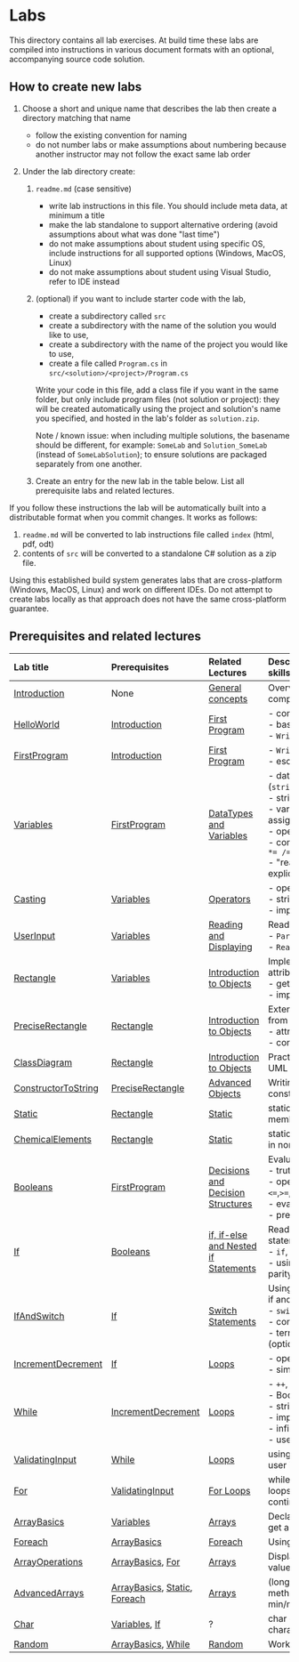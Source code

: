 # Labs

This directory contains all lab exercises. At build time these labs are compiled into instructions in various document formats with an optional, accompanying source code solution.

## How to create new labs

1. Choose a short and unique name that describes the lab then create a directory matching that name
    - follow the existing convention for naming
    - do not number labs or make assumptions about numbering because another instructor may not follow the exact same lab order

2. Under the lab directory create:

    1. `readme.md` (case sensitive)
        - write lab instructions in this file. You should include meta data, at minimum a title
        - make the lab standalone to support alternative ordering (avoid assumptions about what was done "last time")
        - do not make assumptions about student using specific OS, include instructions for all supported options (Windows, MacOS, Linux)
        - do not make assumptions about student using Visual Studio, refer to IDE instead

    2. (optional) if you want to include starter code with the lab,
        - create a subdirectory called `src`
        - create a subdirectory with the name of the solution you would like to use,
        - create a subdirectory with the name of the project you would like to use,
        - create a file called `Program.cs` in `src/<solution>/<project>/Program.cs`

        Write your code in this file, add a class file if you want in the same folder, but only include program files (not solution or project): they will be created automatically using the project and solution's name you specified, and hosted in the lab's folder as `solution.zip`.

        Note / known issue: when including multiple solutions, the basename should be different, for example: `SomeLab` and `Solution_SomeLab` (instead of `SomeLabSolution`); to ensure solutions are packaged separately from one another.

    3. Create an entry for the new lab in the table below. List all prerequisite labs and related lectures.

If you follow these instructions the lab will be automatically built into a distributable format when you commit changes. It works as follows:

1. `readme.md` will be converted to lab instructions file called `index` (html, pdf, odt)
2. contents of `src` will be converted to a standalone C# solution as a zip file.

Using this established build system generates labs that are cross-platform (Windows, MacOS, Linux) and work on different IDEs. Do not attempt to create labs locally as that approach does not have the same cross-platform guarantee.

## Prerequisites and related lectures

<!-- Add a short description of what each lab contains. Also list prerequisite labs and add a link to related lecture notes. -->

| Lab title | Prerequisites | Related Lectures |  Description / Topics / Required skills |
| :--- | :--- | :--- | :--- |
| [Introduction](/labs/Introduction) | None | [General concepts](/lectures/010_general_concepts) | Overview of course resources, complete survey, install IDE
| [HelloWorld](/labs/HelloWorld) | [Introduction](/labs/Introduction) | [First Program](/lectures/020_first_program) | - compilation, execution<br/>- basic C# syntax<br/>- `Write`, `WriteLine` |
| [FirstProgram](/labs/FirstProgram) | [Introduction](/labs/Introduction) | [First Program](/lectures/020_first_program) | - `Write`, `WriteLine`<br/>- escape sequences |
| [Variables](/labs/Variables) | [FirstProgram](/labs/FirstProgram) | [DataTypes and Variables](/lectures/030_datatypes_and_variables) | - datatypes (`string`,`int`,`float`,`double`,`decimal`)<br/>- string interpolation</br>- variable declaration, assignment<br/>- operators: `+ - * / %`<br/>- compound assignment: `+= -= *= /= %=`<br/>- "read-only" example with explicit cast |
| [Casting](/labs/Casting) | [Variables](/labs/Variables) | [Operators](/lectures/040_operators) | - operators: `+ - * / %`<br/>- string interpolation<br/>- implicit and explicit cast |
| [UserInput](/labs/UserInput) | [Variables](/labs/Variables) | [Reading and Displaying](/lectures/050_reading_and_displaying) | Reading input from user<br/>- `Parse` method<br/>- `ReadLine()` |
| [Rectangle](/labs/Rectangle) | [Variables](/labs/Variables)  | [Introduction to Objects](/lectures/060_object_oriented_intro) | Implementing a class with attributes and methods<br/>- getters, setters<br/>- implementing other methods |
| [PreciseRectangle](/labs/PreciseRectangle) | [Rectangle](/labs/Rectangle) | [Introduction to Objects](/lectures/060_object_oriented_intro) | Extending a class, writing a class from scratch<br/>- attributes, methods<br/>- constants |
| [ClassDiagram](/labs/ClassDiagram) | [Rectangle](/labs/Rectangle)  |[Introduction to Objects](/lectures/060_object_oriented_intro) | Practice reading and creating a UML class diagrams |
| [ConstructorToString](/labs/ConstructorToString) | [PreciseRectangle](/labs/PreciseRectangle) | [Advanced Objects](/lectures/070_object_oriented_contd) | Writing a class with custom constructors and `ToString()` |
| [Static](/labs/Static) | [Rectangle](/labs/Rectangle) | [Static](/lectures/170_static_elements) | static classes, static class members |
| [ChemicalElements](/labs/ChemicalElements) | [Rectangle](/labs/Rectangle) | [Static](/lectures/170_static_elements) | static methods and method calls in non-static class |
| [Booleans](/labs/Booleans) | [FirstProgram](/labs/FirstProgram) | [Decisions and Decision Structures](/lectures/080_decisions_booleans_and_comparisons) | Evaluating Boolean expressions<br/>- truth tables<br/>- operators: `==`,`!=`,`<`,`>`,`<=`,`>=`,`&&`,`\|\|`,`!` <br/>- evaluation of expressions<br/>- precedence |
| [If](/labs/If) | [Booleans](/labs/Booleans) | [if, if-else and Nested if Statements](/lectures/090_if) | Reading and writing if statements <br/>- `if`, `if-else`, `if-else-if`<br/>- using `%` operator to determine parity |
| [IfAndSwitch](/labs/IfAndSwitch) | [If](/labs/If) | [Switch Statements](/lectures/100_switch) | Using switch, choosing between if and switch<br/>- `switch` syntax<br/>- convert: `if` ⬄ `switch`<br/>- ternary conditional operator (optional) |
| [IncrementDecrement](/labs/IncrementDecrement) | [If](/labs/If) | [Loops](/lectures/110_while_loops_and_vocabulary) | - operators: `++`, `--`<br/>- simple `while` loop |
| [While](/labs/While) | [IncrementDecrement](/labs/IncrementDecrement) | [Loops](/lectures/110_while_loops_and_vocabulary) | - `++`, `--`<br/>- Boolean expressions<br/>- string interpolation<br/>- implementing `while` loops<br/>- infinite loops<br>- user I/O, `Parse` |
| [ValidatingInput](/labs/ValidatingInput) | [While](/labs/While) | [Loops](/lectures/110_while_loops_and_vocabulary) | using TryParse and validating user input |
| [For](/labs/For) | [ValidatingInput](/labs/ValidatingInput) | [For Loops](/lectures/150_for_loops) | while loops ⬄ for loops; using for loops (incl. validation); for with continue, break |
| [ArrayBasics](/labs/ArrayBasics) | [Variables](/labs/Variables) | [Arrays](/lectures/140_arrays) | Declaring and initializing arrays, get and set array values |
| [Foreach](/labs/Foreach) | [ArrayBasics](/labs/ArrayBasics) | [Foreach](/lectures/160_foreach) | Using foreach loop |
| [ArrayOperations](/labs/ArrayOperations) | [ArrayBasics](/labs/ArrayBasics), [For](/labs/For) | [Arrays](/lectures/140_arrays) | Displaying, counting, and finding values; nested loops and arrays |
| [AdvancedArrays](/labs/AdvancedArrays) | [ArrayBasics](/labs/ArrayBasics), [Static](/labs/Static), [Foreach](/labs/Foreach) | [Arrays](/lectures/140_arrays) | (long!) Implementing array methods to find first/last index, min/max, etc. |
| [Char](/labs/Char) | [Variables](/labs/Variables), [If](/labs/If) | ? | char ⬄ int; comparing characters, string comparison |
| [Random](/labs/Random) | [ArrayBasics](/labs/ArrayBasics), [While](/labs/While) | [Random](/lectures/180_random) | Working with Random class |
